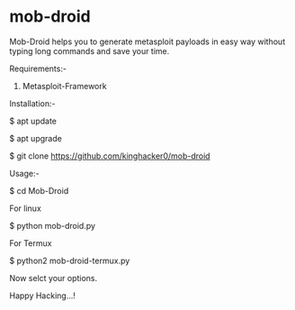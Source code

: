 # mob-droid
Mob-Droid helps you to generate metasploit payloads in easy way without typing long commands and save your time.

Requirements:-
1. Metasploit-Framework

Installation:-

$ apt update

$ apt upgrade

$ git clone https://github.com/kinghacker0/mob-droid

Usage:-

$ cd Mob-Droid

For linux

$ python mob-droid.py

For Termux

$ python2 mob-droid-termux.py

Now selct your options.

Happy Hacking...!
